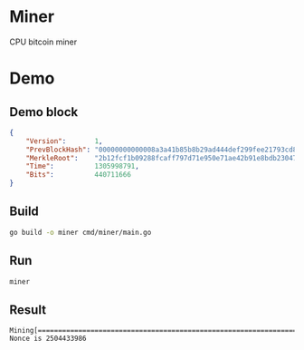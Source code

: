 Miner
==============
CPU bitcoin miner

# Demo

## Demo block

```json
{
    "Version":       1,
    "PrevBlockHash": "00000000000008a3a41b85b8b29ad444def299fee21793cd8b9e567eab02cd81",
    "MerkleRoot":    "2b12fcf1b09288fcaff797d71e950e71ae42b91e8bdb2304758dfcffc2b620e3",
    "Time":          1305998791,
    "Bits":          440711666
}
```

## Build

```sh
go build -o miner cmd/miner/main.go
```

## Run

```sh
miner
```


## Result

```
Mining[====================================================================================================>100%                                                                             Nonce is 2504433986  
```